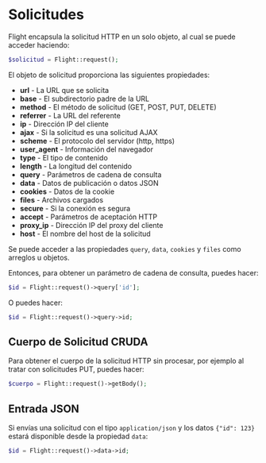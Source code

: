 # Solicitudes

Flight encapsula la solicitud HTTP en un solo objeto, al cual se puede acceder
haciendo:

```php
$solicitud = Flight::request();
```

El objeto de solicitud proporciona las siguientes propiedades:

- **url** - La URL que se solicita
- **base** - El subdirectorio padre de la URL
- **method** - El método de solicitud (GET, POST, PUT, DELETE)
- **referrer** - La URL del referente
- **ip** - Dirección IP del cliente
- **ajax** - Si la solicitud es una solicitud AJAX
- **scheme** - El protocolo del servidor (http, https)
- **user_agent** - Información del navegador
- **type** - El tipo de contenido
- **length** - La longitud del contenido
- **query** - Parámetros de cadena de consulta
- **data** - Datos de publicación o datos JSON
- **cookies** - Datos de la cookie
- **files** - Archivos cargados
- **secure** - Si la conexión es segura
- **accept** - Parámetros de aceptación HTTP
- **proxy_ip** - Dirección IP del proxy del cliente
- **host** - El nombre del host de la solicitud

Se puede acceder a las propiedades `query`, `data`, `cookies` y `files`
como arreglos u objetos.

Entonces, para obtener un parámetro de cadena de consulta, puedes hacer:

```php
$id = Flight::request()->query['id'];
```

O puedes hacer:

```php
$id = Flight::request()->query->id;
```

## Cuerpo de Solicitud CRUDA

Para obtener el cuerpo de la solicitud HTTP sin procesar, por ejemplo al tratar con solicitudes PUT,
puedes hacer:

```php
$cuerpo = Flight::request()->getBody();
```

## Entrada JSON

Si envías una solicitud con el tipo `application/json` y los datos `{"id": 123}`
estará disponible desde la propiedad `data`:

```php
$id = Flight::request()->data->id;
```